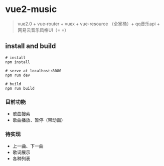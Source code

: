 # vue2-music
> vue2.0 + vue-router + vuex + vue-resource （全家桶）+ qq音乐api + 网易云音乐风格UI（= =）

## install and build

``` 
# install
npm install

# serve at localhost:8080
npm run dev

# build
npm run build
```
### 目前功能
* 歌曲搜索
* 歌曲播放、暂停（带动画）

### 待实现
* 上一曲、下一曲
* 歌词展示
* 各种列表